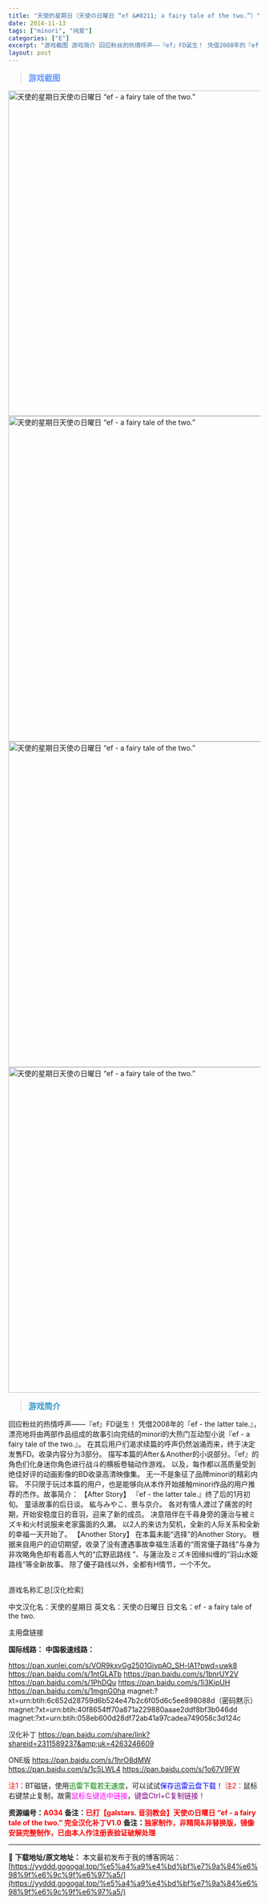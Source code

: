 ```yaml
---
title: "天使的星期日（天使の日曜日 “ef &#8211; a fairy tale of the two.”）"
date: 2014-11-13
tags: ["minori", "纯爱"]
categories: ["E"]
excerpt: "游戏截图 游戏简介 回应粉丝的热情呼声——『ef』FD诞生！ 凭借2008年的『ef - the latter tale.』，漂亮地将由两部作品组成的故事引向完结的minori的大热门互动型小说『ef - a fairy tale of the two.』。 在其后用户们渴求续篇的呼声仍然汹涌而来，&hellip;"
layout: post
---
```


<div>
<blockquote><b><span style="font-size: 12pt; color: #6699ff;">游戏截图</span></b></blockquote>
<div><img title="点击放大" src="https://yyddd.gogogal.top/wp-content/uploads/2025/04/005ODKsIjw1eopqy8bn2pj30mo0hqgpt.webp" alt="天使的星期日天使の日曜日 “ef - a fairy tale of the two.”" width="650" /></div>
<div><img title="点击放大" src="https://yyddd.gogogal.top/wp-content/uploads/2025/04/005ODKsIjw1eopqya08w2j30mo0hqgoz.webp" alt="天使的星期日天使の日曜日 “ef - a fairy tale of the two.”" width="650" /></div>
<div><img title="点击放大" src="https://yyddd.gogogal.top/wp-content/uploads/2025/04/005ODKsIjw1eopqybrtqmj30mo0hq78h.webp" alt="天使的星期日天使の日曜日 “ef - a fairy tale of the two.”" width="650" /></div>
<div><img title="点击放大" src="https://yyddd.gogogal.top/wp-content/uploads/2025/04/005ODKsIjw1eopqyelr28j30mo0hqgpl.webp" alt="天使的星期日天使の日曜日 “ef - a fairy tale of the two.”" width="650" /></div>
<blockquote><b><span style="font-size: 12pt; color: #3399cc;">游戏简介</span></b></blockquote>
<div>回应粉丝的热情呼声——『ef』FD诞生！
凭借2008年的『ef - the latter tale.』，漂亮地将由两部作品组成的故事引向完结的minori的大热门互动型小说『ef - a fairy tale of the two.』。
在其后用户们渴求续篇的呼声仍然汹涌而来，终于决定发售FD。收录内容分为3部分。
描写本篇的After＆Another的小说部分。『ef』的角色们化身迷你角色进行战斗的横板卷轴动作游戏。
以及，每作都以高质量受到绝佳好评的动画影像的BD收录高清映像集。
无一不是象征了品牌minori的精彩内容。
不只限于玩过本篇的用户，也是能够向从本作开始接触minori作品的用户推荐的杰作。故事简介：
【After Story】
『ef - the latter tale.』终了后的1月初旬。
童话故事的后日谈。
紘与みやこ、景与京介。 各对有情人渡过了痛苦的时期，开始安稳度日的音羽，迎来了新的成员。
决意陪伴在千尋身旁的蓮治与被ミズキ和火村说服来老家露面的久瀬。
以2人的来访为契机，全新的人际关系和全新的幸福一天开始了。
【Another Story】
在本篇未能“选择”的Another Story。
根据来自用户的迫切期望，收录了没有遭遇事故幸福生活着的“雨宮優子路线”与身为非攻略角色却有着高人气的“広野凪路线 ”、与蓮治及ミズキ因缘纠缠的“羽山水姫路线”等全新故事。
除了優子路线以外，全都有H情节，一个不欠。</div>
&nbsp;

游戏名称汇总[汉化检索]

中文汉化名：天使的星期日
英文名：天使の日曜日
日文名：ef - a fairy tale of the two.

</div>
<div class="panel panel-primary">
<div class="panel-heading">主用盘链接</div>
<div class="panel-body">

<b>国际线路：</b>
<b>中国极速线路：</b>

<!--wechatfans start-->

https://pan.xunlei.com/s/VOR9kxvGg2501GivpAO_SH-lA1?pwd=uwk8
https://pan.baidu.com/s/1ntGLATb
https://pan.baidu.com/s/1bnrUY2V
https://pan.baidu.com/s/1PhDQu
https://pan.baidu.com/s/1i3KipUH
https://pan.baidu.com/s/1mgnG0ha
magnet:?xt=urn:btih:6c652d28759d6b524e47b2c6f05d6c5ee898088d（密码黙示）
magnet:?xt=urn:btih:40f8654ff70a871a229880aaae2ddf8bf3b046dd
magnet:?xt=urn:btih:058eb600d28df72ab41a97cadea749058c3d124c


汉化补丁
https://pan.baidu.com/share/link?shareid=2311589237&amp;uk=4263246609

ONE版
https://pan.baidu.com/s/1hrO8dMW
https://pan.baidu.com/s/1c5LWL4
https://pan.baidu.com/s/1o67V9FW

<!--wechatfans end-->
<span style="color: #ff0000;">注1：</span>BT磁链，使用<span style="color: #008000;">迅雷下载若无速度</span>，可以试试<span style="color: #0000ff;">保存迅雷云盘下载！</span>
<span style="color: #ff0000;">注2：</span>鼠标右键禁止复制，故需<span style="color: #ff00ff;">鼠标左键选中链接</span>，<span style="color: #800080;">键盘Ctrl+C复制链接！</span>

</div>
<div class="panel-footer"><b>资源编号：<span style="color: #ff0000;">A034</span></b>
<b>备注：<span style="color: #ff0000;">已打【galstars. 音羽教会】天使の日曜日 “ef - a fairy tale of the two.” 完全汉化补丁V1.0</span></b>
<b>备注：<span style="color: #ff0000;">独家制作，非精简&amp;非替换版，镜像安装完整制作，已由本人作注册表验证破解处理</span></b></div>
</div>

---
📖 **下载地址/原文地址：** 本文最初发布于我的博客网站：[https://yyddd.gogogal.top/%e5%a4%a9%e4%bd%bf%e7%9a%84%e6%98%9f%e6%9c%9f%e6%97%a5/](https://yyddd.gogogal.top/%e5%a4%a9%e4%bd%bf%e7%9a%84%e6%98%9f%e6%9c%9f%e6%97%a5/)
